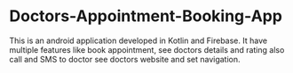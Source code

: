 # Doctors-Appointment-Booking-App
This is an android application developed in Kotlin and Firebase. It have multiple features like book appointment, see doctors details and rating also call and SMS to doctor see doctors website and set navigation.
